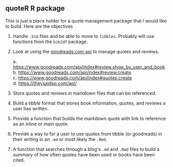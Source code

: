 ## quoteR R package

This is just a place holder for a quote management package that I would like to build.  Here are the objectives

1. Handle `.bib` files and be able to move to `tibbles`.  Probably will use functions from the `bib2df` package.
2. Look at using the [goodreads.com api](https://www.goodreads.com/api) to manage quotes and reviews.

    a. https://www.goodreads.com/api/index#review.show_by_user_and_book   
    b. https://www.goodreads.com/api/index#review.create   
    c. https://www.goodreads.com/api/index#quotes.create   
    d. https://theysaidso.com/api/   

3. Store quotes and reviews in markdown files that can be referenced.
4. Build a tibble format that stores book information, quotes, and reviews a user has written.
5. Provide a function that builds the markdown quote with link to reference as an inline or main quote.
6. Provide a way to for a user to use quotes from tibble (or goodreads) in their writing in an `.md` or most likely the `.Rmd`.
7. A function that searches through a blog's `.md` and `.Rmd` files to build a summary of how often quotes have been used or books have been cited.
